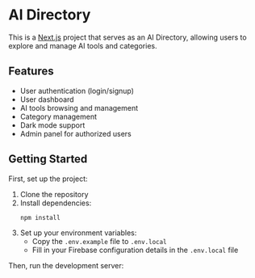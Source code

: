 # AI Directory

This is a [Next.js](https://nextjs.org) project that serves as an AI Directory, allowing users to explore and manage AI tools and categories.

## Features

- User authentication (login/signup)
- User dashboard
- AI tools browsing and management
- Category management
- Dark mode support
- Admin panel for authorized users

## Getting Started

First, set up the project:

1. Clone the repository
2. Install dependencies:
   ```bash
   npm install
   ```
3. Set up your environment variables:
   - Copy the `.env.example` file to `.env.local`
   - Fill in your Firebase configuration details in the `.env.local` file

Then, run the development server:
